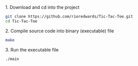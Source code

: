 1\. Download and cd into the project

```bash
git clone https://github.com/rioredwards/Tic-Tac-Toe.git
cd Tic-Tac-Toe
```

2\. Compile source code into binary (executable) file

```bash
make
```

3\. Run the executable file

```bash
./main
```